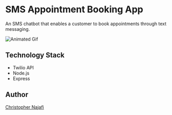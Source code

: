 # SMS Appointment Booking App

An SMS chatbot that enables a customer to book appointments through text messaging.

![Animated Gif](./screenshots/sms-booking-sm.gif)

## Technology Stack

- Twilio API
- Node.js
- Express

## Author

[Christopher Najafi](https://www.chrisnajafi.com/)
